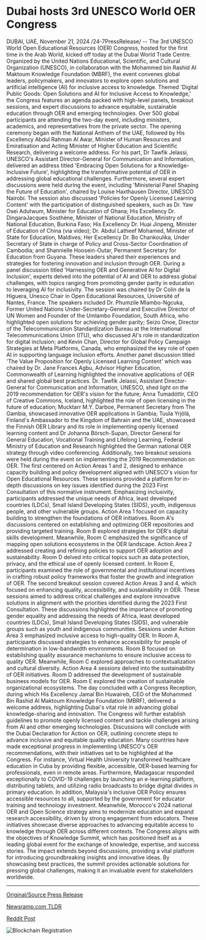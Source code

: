 # Dubai hosts 3rd UNESCO World OER Congress

DUBAI, UAE, November 21, 2024 /24-7PressRelease/ -- The 3rd UNESCO World Open Educational Resources (OER) Congress, hosted for the first time in the Arab World, kicked off today at the Dubai World Trade Centre. Organized by the United Nations Educational, Scientific, and Cultural Organization (UNESCO), in collaboration with the Mohammed bin Rashid Al Maktoum Knowledge Foundation (MBRF), the event convenes global leaders, policymakers, and innovators to explore open solutions and artificial intelligence (AI) for inclusive access to knowledge.  Themed 'Digital Public Goods: Open Solutions and AI for Inclusive Access to Knowledge,' the Congress features an agenda packed with high-level panels, breakout sessions, and expert discussions to advance equitable, sustainable education through OER and emerging technologies. Over 500 global participants are attending the two-day event, including ministers, academics, and representatives from the private sector.  The opening ceremony began with the National Anthem of the UAE, followed by His Excellency Abdul Rahman Al Awar, Minister of Human Resources and Emiratisation and Acting Minister of Higher Education and Scientific Research, delivering a welcome address. For his part, Dr Tawfik Jelassi, UNESCO's Assistant Director-General for Communication and Information, delivered an address titled 'Embracing Open Solutions for a Knowledge-Inclusive Future', highlighting the transformative potential of OER in addressing global educational challenges.  Furthermore, several expert discussions were held during the event, including 'Ministerial Panel Shaping the Future of Education', chaired by Louise Haxthausen Director, UNESCO Nairobi. The session also discussed 'Policies for Openly Licensed Learning Content' with the participation of distinguished speakers, such as Dr. Yaw Osei Adutwum, Minister for Education of Ghana; His Excellency Dr. DingaraJacques Sosthène, Minister of National Education, Ministry of National Education, Burkina Faso; His Excellency Dr. Huai Jinpeng, Minister of Education of China (via video); Dr. Abdul Latheef Mohamed, Minister of State for Education, Maldives; Her Excellency Dr. Bo Chankoulika, Under Secretary of State in charge of Policy and Cross-Sector Coordination of Cambodia; and Shannielle Hoosein-Outar, Permanent Secretary for Education from Guyana. These leaders shared their experiences and strategies for fostering innovation and inclusion through OER.  During a panel discussion titled 'Harnessing OER and Generative AI for Digital Inclusion', experts delved into the potential of AI and OER to address global challenges, with topics ranging from promoting gender parity in education to leveraging AI for inclusivity. The session was chaired by Dr Colin de la Higuera, Unesco Chair in Open Educational Resources, Université of Nantes, France. The speakers included Dr. Phumzile Mlambo-Ngcuka, Former United Nations Under-Secretary-General and Executive Director of UN Women and Founder of the Umlambo Foundation, South Africa, who highlighted open solutions for achieving gender parity; Seizo Onoe, Director of the Telecommunication Standardization Bureau at the International Telecommunications Union (ITU), who discussed AI's role in standardization for digital inclusion; and Kevin Chan, Director for Global Policy Campaign Strategies at Meta Platforms, Canada, who emphasized the key role of open AI in supporting language inclusion efforts.  Another panel discussion titled 'The Value Proposition for Openly Licensed Learning Content' which was chaired by Dr. Jane Frances Agbu, Advisor Higher Education, Commonwealth of Learning highlighted the innovative applications of OER and shared global best practices. Dr. Tawfik Jelassi, Assistant Director-General for Communication and Information, UNESCO, shed light on the 2019 recommendation for OER's vision for the future; Anna Tumadóttir, CEO of Creative Commons, Iceland, highlighted the role of open licensing in the future of education; Mucktarr M.Y. Darboe, Permanent Secretary from The Gambia, showcased innovative OER applications in Gambia; Tuula Yrjölä, Finland's Ambassador to the Kingdom of Bahrain and the UAE, showcased the Finnish OER Library and its role in implementing openly licensed learning content and Dr Johanna Börsch-Supan, Director General for General Education, Vocational Training and Lifelong Learning, Federal Ministry of Education and Research highlighted the German national OER strategy through video conferencing.   Additionally, two breakout sessions were held during the event on implementing the 2019 Recommendation on OER. The first centered on Action Areas 1 and 2, designed to enhance capacity building and policy development aligned with UNESCO's vision for Open Educational Resources. These sessions provided a platform for in-depth discussions on key issues identified during the 2023 First Consultation of this normative instrument. Emphasizing inclusivity, participants addressed the unique needs of Africa, least developed countries (LDCs), Small Island Developing States (SIDS), youth, indigenous people, and other vulnerable groups.  Action Area 1 focused on capacity building to strengthen the foundations of OER initiatives. Room A's discussions centered on establishing and optimizing OER repositories and providing targeted training. Room B explored strategies for OER's digital skills development. Meanwhile, Room C emphasized the significance of mapping open solutions ecosystems in the OER landscape.   Action Area 2 addressed creating and refining policies to support OER adoption and sustainability. Room D delved into critical topics such as data protection, privacy, and the ethical use of openly licensed content. In Room E, participants examined the role of governmental and institutional incentives in crafting robust policy frameworks that foster the growth and integration of OER.  The second breakout session covered Action Areas 3 and 4, which focused on enhancing quality, accessibility, and sustainability in OER. These sessions aimed to address critical challenges and explore innovative solutions in alignment with the priorities identified during the 2023 First Consultation. These discussions highlighted the importance of promoting gender equality and addressing the needs of Africa, least developed countries (LDCs), Small Island Developing States (SIDS), and vulnerable groups such as youth and indigenous communities.  Sessions under Action Area 3 emphasized inclusive access to high-quality OER. In Room A, participants discussed strategies to enhance accessibility for people of determination in low-bandwidth environments. Room B focused on establishing quality assurance mechanisms to ensure inclusive access to quality OER. Meanwhile, Room C explored approaches to contextualization and cultural diversity.  Action Area 4 sessions delved into the sustainability of OER initiatives. Room D addressed the development of sustainable business models for OER. Room E explored the creation of sustainable organizational ecosystems.  The day concluded with a Congress Reception, during which His Excellency Jamal Bin Huwaireb, CEO of the Mohammed Bin Rashid Al Maktoum Knowledge Foundation (MBRF), delivered a welcome address, highlighting Dubai's vital role in advancing global knowledge-sharing and innovation.  The Congress will further establish guidelines to promote openly licensed content and tackle challenges arising from AI and other emerging technologies. Discussions will conclude with the Dubai Declaration for Action on OER, outlining concrete steps to advance inclusive and equitable quality education.  Many countries have made exceptional progress in implementing UNESCO's OER recommendations, with their initiatives set to be highlighted at the Congress. For instance, Virtual Health University transformed healthcare education in Cuba by providing flexible, accessible, OER-based learning for professionals, even in remote areas. Furthermore, Madagascar responded exceptionally to COVID-19 challenges by launching an e-learning platform, distributing tablets, and utilizing radio broadcasts to bridge digital divides in primary education. In addition, Malaysia's inclusive OER Policy ensures accessible resources to all, supported by the government for educator training and technology investment. Meanwhile, Morocco's 2024 national OER and Open Science strategy aims to modernize education and expand research accessibility, driven by strong engagement from educators. These initiatives showcase diverse approaches to advancing equitable access to knowledge through OER across different contexts.  The Congress aligns with the objectives of Knowledge Summit, which has positioned itself as a leading global event for the exchange of knowledge, expertise, and success stories. The impact extends beyond discussions, providing a vital platform for introducing groundbreaking insights and innovative ideas. By showcasing best practices, the summit provides actionable solutions for pressing global challenges, making it an invaluable event for stakeholders worldwide. 

---

[Original/Source Press Release](https://www.24-7pressrelease.com/press-release/516396/dubai-hosts-3rd-unesco-world-oer-congress)
                    

[Newsramp.com TLDR](https://newsramp.com/curated-news/unesco-world-oer-congress-in-dubai-advancing-inclusive-access-to-knowledge/5f8c55d43ba5d868a5b4a9e0f86555ac) 

 



[Reddit Post](https://www.reddit.com/r/newsramp/comments/1gwbjlj/unesco_world_oer_congress_in_dubai_advancing/) 



![Blockchain Registration](https://cdn.newsramp.app/24-7PressRelease/qrcode/2411/21/fineKV7W.webp)